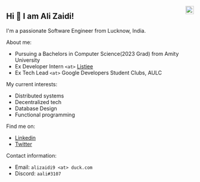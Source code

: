 <a href="https://www.linkedin.com/in/ali-zaidi-a3537b153/" target="_blank" rel="nofollow"><img align="right" alt="Ali's Linkdein" width="22px" src="https://cdn.jsdelivr.net/npm/simple-icons@v3/icons/linkedin.svg" /></a>

## Hi 👋 I am Ali Zaidi! 

I'm a passionate Software Engineer from Lucknow, India. 

About me:

* Pursuing a Bachelors in Computer Science(2023 Grad) from Amity University
* Ex Developer Intern `<at>` [Listiee](https://www.linkedin.com/company/listiee/)
* Ex Tech Lead `<at>` Google Developers Student Clubs, AULC 

My current interests:
* Distributed systems 
* Decentralized tech
* Database Design
* Functional programming

Find me on:

- [Linkedin](https://www.linkedin.com/in/ali-abbas-zaidi-a3537b153/)
- [Twitter](https://twitter.com/aali_zaidi)

Contact information:

- Email: `alizaidi9 <at> duck.com`
- Discord: `aali#3107`


<!--<details open>
 <summary> 😇 <b>My Github Stats</b>: </summary>
<br>
<p align = "center">
  <img src = "https://github-readme-stats.vercel.app/api?username=Enigmage&count_private=true&show_icons=true&theme=dracula&line_height=25">
  <img src = "https://github-readme-stats.vercel.app/api/top-langs/?username=Enigmage&hide=mako,css,html,shell,Vimscript&langs_count=5&layout=compact&theme=dracula">
</p>

</details>-->

